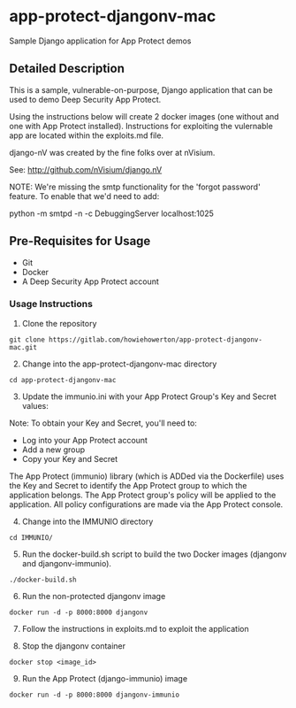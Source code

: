 # app-protect-djangonv-mac
Sample Django application for App Protect demos
## Detailed Description
This is a sample, vulnerable-on-purpose, Django application that can be used to demo Deep Security App Protect.

Using the instructions below will create 2 docker images (one without and one with App Protect installed).  Instructions for exploiting the vulernable app are located within the exploits.md file.

django-nV was created by the fine folks over at nVisium.

See:  http://github.com/nVisium/django.nV


 NOTE: We're missing the smtp functionality for the 'forgot password' feature. To enable that we'd need to add:

 python -m smtpd -n -c DebuggingServer localhost:1025



## Pre-Requisites for Usage
* Git
* Docker
* A Deep Security App Protect account

### Usage Instructions

1. Clone the repository
```
git clone https://gitlab.com/howiehowerton/app-protect-djangonv-mac.git
```
2. Change into the app-protect-djangonv-mac directory
```
cd app-protect-djangonv-mac
```
3. Update the immunio.ini with your App Protect Group's Key and Secret values:

Note: To obtain your Key and Secret, you'll need to:
* Log into your App Protect account
* Add a new group
* Copy your Key and Secret

The App Protect (immunio) library (which is ADDed via the Dockerfile) uses the Key and Secret to identify the App Protect group to which the application belongs.  The App Protect group's policy will be applied to the application.  All policy configurations are made via the App Protect console.

4. Change into the IMMUNIO directory
```
cd IMMUNIO/
```
5. Run the docker-build.sh script to build the two Docker images (djangonv and djangonv-immunio).
```
./docker-build.sh
```
6. Run the non-protected djangonv image
```
docker run -d -p 8000:8000 djangonv
```
7. Follow the instructions in exploits.md to exploit the application

8. Stop the djangonv container
```
docker stop <image_id>
```
9. Run the App Protect (django-immunio) image
```
docker run -d -p 8000:8000 djangonv-immunio
```

